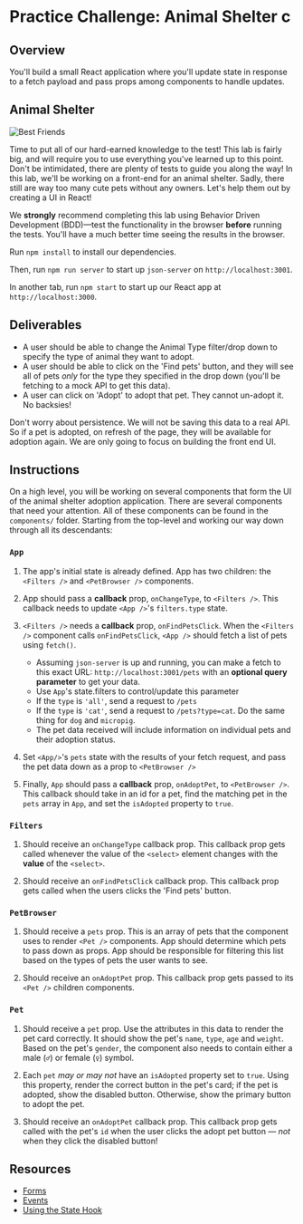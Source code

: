 # Practice Challenge: Animal Shelter c

## Overview

You'll build a small React application where you'll update state in response to
a fetch payload and pass props among components to handle updates.

## Animal Shelter

![Best Friends](https://media.giphy.com/media/xTiTnz5OOUn49wKbg4/giphy.gif)

Time to put all of our hard-earned knowledge to the test! This lab is fairly
big, and will require you to use everything you've learned up to this point.
Don't be intimidated, there are plenty of tests to guide you along the way! In
this lab, we'll be working on a front-end for an animal shelter. Sadly, there
still are way too many cute pets without any owners. Let's help them out by
creating a UI in React!

We **strongly** recommend completing this lab using Behavior Driven Development
(BDD)––test the functionality in the browser **before** running the tests.
You'll have a much better time seeing the results in the browser.

Run `npm install` to install our dependencies.

Then, run `npm run server` to start up `json-server` on `http://localhost:3001`.

In another tab, run `npm start` to start up our React app at
`http://localhost:3000`.

## Deliverables

- A user should be able to change the Animal Type filter/drop down to specify
  the type of animal they want to adopt.
- A user should be able to click on the 'Find pets' button, and they will see
  all of pets _only_ for the type they specified in the drop down (you'll be
  fetching to a mock API to get this data).
- A user can click on 'Adopt' to adopt that pet. They cannot un-adopt it. No
  backsies!

Don't worry about persistence. We will not be saving this data to a real API. So
if a pet is adopted, on refresh of the page, they will be available for adoption
again. We are only going to focus on building the front end UI.

## Instructions

On a high level, you will be working on several components that form the UI of
the animal shelter adoption application. There are several components that need
your attention. All of these components can be found in the `components/`
folder. Starting from the top-level and working our way down through all its
descendants:

### `App`

1. The app's initial state is already defined. App has two children: the
   `<Filters />` and `<PetBrowser />` components.

2. App should pass a **callback** prop, `onChangeType`, to `<Filters />`. This
   callback needs to update `<App />`'s `filters.type` state.

3. `<Filters />` needs a **callback** prop, `onFindPetsClick`. When the
   `<Filters />` component calls `onFindPetsClick`, `<App />` should fetch a
   list of pets using `fetch()`.

   - Assuming `json-server` is up and running, you can make a fetch to this
     exact URL: `http://localhost:3001/pets` with an **optional query
     parameter** to get your data.
   - Use `App`'s state.filters to control/update this parameter
   - If the `type` is `'all'`, send a request to `/pets`
   - If the `type` is `'cat'`, send a request to `/pets?type=cat`. Do the
     same thing for `dog` and `micropig`.
   - The pet data received will include information on individual pets and their
     adoption status.

4. Set `<App/>`'s `pets` state with the results of your fetch request, and
   pass the pet data down as a prop to `<PetBrowser />`

5. Finally, `App` should pass a **callback** prop, `onAdoptPet`, to
   `<PetBrowser />`. This callback should take in an id for a pet, find the
   matching pet in the `pets` array in `App`, and set the `isAdopted` property
   to `true`.

### `Filters`

1. Should receive an `onChangeType` callback prop. This callback prop gets
   called whenever the value of the `<select>` element changes with the
   **value** of the `<select>`.

2. Should receive an `onFindPetsClick` callback prop. This callback prop gets
   called when the users clicks the 'Find pets' button.

### `PetBrowser`

1. Should receive a `pets` prop. This is an array of pets that the component
   uses to render `<Pet />` components. App should determine which pets to pass
   down as props. App should be responsible for filtering this list based on the
   types of pets the user wants to see.

2. Should receive an `onAdoptPet` prop. This callback prop gets passed to its
   `<Pet />` children components.

### `Pet`

1. Should receive a `pet` prop. Use the attributes in this data to render the
   pet card correctly. It should show the pet's `name`, `type`, `age` and
   `weight`. Based on the pet's `gender`, the component also needs to contain
   either a male (`♂`) or female (`♀`) symbol.

2. Each `pet` _may or may not_ have an `isAdopted` property set to `true`. Using
   this property, render the correct button in the pet's card; if the pet is
   adopted, show the disabled button. Otherwise, show the primary button to
   adopt the pet.

3. Should receive an `onAdoptPet` callback prop. This callback prop gets called
   with the pet's `id` when the user clicks the adopt pet button — _not_ when
   they click the disabled button!

## Resources

- [Forms](https://reactjs.org/docs/forms.html)
- [Events](https://reactjs.org/docs/handling-events.html)
- [Using the State Hook](https://reactjs.org/docs/hooks-state.html)
